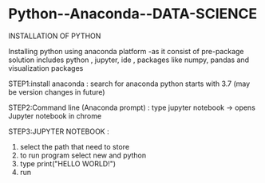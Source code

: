 # Python--Anaconda--DATA-SCIENCE

INSTALLATION OF PYTHON 

Installing python using anaconda platform -as it consist of pre-package solution includes python , jupyter, ide , packages like numpy, pandas and visualization packages

STEP1:install anaconda : search for anaconda python starts with 3.7 (may be version changes in future)

STEP2:Command line (Anaconda prompt)  : type jupyter notebook -> opens Jupyter notebook in chrome 

STEP3:JUPYTER NOTEBOOK : 
1.	select the path that need to store 
2.	to run program select new and python 
3.	type  print("HELLO WORLD!")
4.	run 
